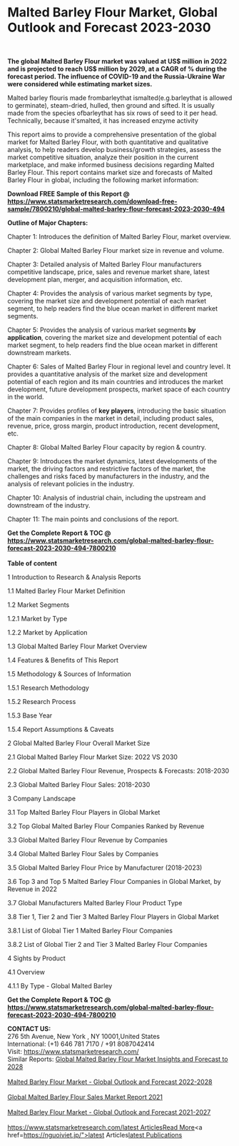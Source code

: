 <h1>Malted Barley Flour Market, Global Outlook and Forecast 2023-2030</h1><br/><p><strong>The global Malted Barley Flour market was valued at US$ million in 2022 and is projected to reach US$ million by 2029, at a <strong>CAGR</strong> of % during the forecast period. The influence of COVID-19 and the Russia-Ukraine War were considered while estimating market sizes.</strong></p><p>Malted barley flouris made frombarleythat ismalted(e.g.barleythat is allowed to germinate), steam-dried, hulled, then ground and sifted. It is usually made from the species ofbarleythat has six rows of seed to it per head. Technically, because it'smalted, it has increased enzyme activity</p><p>This report aims to provide a comprehensive presentation of the global market for Malted Barley Flour, with both quantitative and qualitative analysis, to help readers develop business/growth strategies, assess the market competitive situation, analyze their position in the current marketplace, and make informed business decisions regarding Malted Barley Flour. This report contains market size and forecasts of Malted Barley Flour in global, including the following market information:</p><p><strong>Download FREE Sample of this Report @ <a href="https://www.statsmarketresearch.com/download-free-sample/7800210/global-malted-barley-flour-forecast-2023-2030-494">https://www.statsmarketresearch.com/download-free-sample/7800210/global-malted-barley-flour-forecast-2023-2030-494</a></strong></p><p><strong>Outline of Major Chapters:</strong></p><p>Chapter 1: Introduces the definition of Malted Barley Flour, market overview.</p><p>Chapter 2: Global Malted Barley Flour market size in revenue and volume.</p><p>Chapter 3: Detailed analysis of Malted Barley Flour manufacturers competitive landscape, price, sales and revenue market share, latest development plan, merger, and acquisition information, etc.</p><p>Chapter 4: Provides the analysis of various market segments by type, covering the market size and development potential of each market segment, to help readers find the blue ocean market in different market segments.</p><p>Chapter 5: Provides the analysis of various market segments <strong>by application</strong>, covering the market size and development potential of each market segment, to help readers find the blue ocean market in different downstream markets.</p><p>Chapter 6: Sales of Malted Barley Flour in regional level and country level. It provides a quantitative analysis of the market size and development potential of each region and its main countries and introduces the market development, future development prospects, market space of each country in the world.</p><p>Chapter 7: Provides profiles of <strong>key players</strong>, introducing the basic situation of the main companies in the market in detail, including product sales, revenue, price, gross margin, product introduction, recent development, etc.</p><p>Chapter 8: Global Malted Barley Flour capacity by region & country.</p><p>Chapter 9: Introduces the market dynamics, latest developments of the market, the driving factors and restrictive factors of the market, the challenges and risks faced by manufacturers in the industry, and the analysis of relevant policies in the industry.</p><p>Chapter 10: Analysis of industrial chain, including the upstream and downstream of the industry.</p><p>Chapter 11: The main points and conclusions of the report.</p><div><b>Get the Complete Report & TOC @ <a href="https://www.statsmarketresearch.com/global-malted-barley-flour-forecast-2023-2030-494-7800210">https://www.statsmarketresearch.com/global-malted-barley-flour-forecast-2023-2030-494-7800210</a></b></div><br><b>Table of content</b><p>1 Introduction to Research & Analysis Reports<br />
 
  1.1 Malted Barley Flour Market Definition<br />
 
  1.2 Market Segments<br />
 
  1.2.1 Market by Type<br />
 
  1.2.2 Market by Application<br />
 
  1.3 Global Malted Barley Flour Market Overview<br />
 
  1.4 Features & Benefits of This Report<br />
 
  1.5 Methodology & Sources of Information<br />
 
  1.5.1 Research Methodology<br />
 
  1.5.2 Research Process<br />
 
  1.5.3 Base Year<br />
 
  1.5.4 Report Assumptions & Caveats<br />
 
 2 Global Malted Barley Flour Overall Market Size<br />
 
  2.1 Global Malted Barley Flour Market Size: 2022 VS 2030<br />
 
  2.2 Global Malted Barley Flour Revenue, Prospects & Forecasts: 2018-2030<br />
 
  2.3 Global Malted Barley Flour Sales: 2018-2030<br />
 
 3 Company Landscape<br />
 
  3.1 Top Malted Barley Flour Players in Global Market<br />
 
  3.2 Top Global Malted Barley Flour Companies Ranked by Revenue<br />
 
  3.3 Global Malted Barley Flour Revenue by Companies<br />
 
  3.4 Global Malted Barley Flour Sales by Companies<br />
 
  3.5 Global Malted Barley Flour Price by Manufacturer (2018-2023)<br />
 
  3.6 Top 3 and Top 5 Malted Barley Flour Companies in Global Market, by Revenue in 2022<br />
 
  3.7 Global Manufacturers Malted Barley Flour Product Type<br />
 
  3.8 Tier 1, Tier 2 and Tier 3 Malted Barley Flour Players in Global Market<br />
 
  3.8.1 List of Global Tier 1 Malted Barley Flour Companies<br />
 
  3.8.2 List of Global Tier 2 and Tier 3 Malted Barley Flour Companies<br />
 
 4 Sights by Product<br />
 
  4.1 Overview<br />
 
  4.1.1 By Type - Global Malted Barley<br><div><b>Get the Complete Report & TOC @ <a href="https://www.statsmarketresearch.com/global-malted-barley-flour-forecast-2023-2030-494-7800210">https://www.statsmarketresearch.com/global-malted-barley-flour-forecast-2023-2030-494-7800210</a></b></div></p> <b>CONTACT US:</b><br>276 5th Avenue, New York , NY 10001,United States<br>International: (+1) 646 781 7170 / +91 8087042414<br>Visit: <a href="https://www.statsmarketresearch.com/">https://www.statsmarketresearch.com/</a><br>Similar Reports: <a href="https://www.statsmarketresearch.com/global-malted-barley-flour-forecast-2023-2030-494-7800210">Global Malted Barley Flour Market Insights and Forecast to 2028</a><br/><br/><a href="https://www.statsmarketresearch.com/global-malted-barley-flour-forecast-2023-2030-494-7800210">Malted Barley Flour Market - Global Outlook and Forecast 2022-2028</a><br/><br/><a href="https://www.statsmarketresearch.com/global-malted-barley-flour-forecast-2023-2030-494-7800210">Global Malted Barley Flour Sales Market Report 2021</a><br/><br/><a href="https://www.statsmarketresearch.com/global-malted-barley-flour-forecast-2023-2030-494-7800210">Malted Barley Flour Market - Global Outlook and Forecast 2021-2027</a><br/><br/><a href="https://gyeongbokgung.com">https://www.statsmarketresearch.com/</a><a href="https://hallyeomaritime.com">latest Articles</a><a href="https://jingwansa.com">Read More</a><a href=https://nguoiviet.jp/">latest Articles</a><a href="https://www.intelmarketresearch.com/">latest Publications</a>